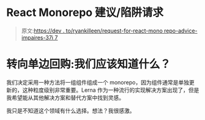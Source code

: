 # React Monorepo 建议/陷阱请求

> 原文:[https://dev . to/ryankilleen/request-for-react-mono repo-advice-impaires-37i 7](https://dev.to/ryankilleen/request-for-react-monorepo-advice--pitfalls-37i7)

# [](#moving-to-a-monorepo-what-should-we-know)转向单边回购:我们应该知道什么？

我们决定采用一种方法将一组组件组成一个 monorepo，因为组件通常是单独更新的，这种粒度级别非常重要。Lerna 作为一种流行的实现解决方案出现了，但是我希望能从其他解决方案和替代方案中找到灵感。

我只是不知道这个领域有什么选择。想法？我很感激。